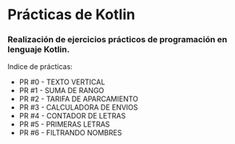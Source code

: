 # Prácticas de Kotlin  
### Realización de ejercicios prácticos de programación en lenguaje Kotlin.

Indice de prácticas:

* PR #0 - TEXTO VERTICAL
* PR #1 - SUMA DE RANGO
* PR #2 - TARIFA DE APARCAMIENTO
* PR #3 - CALCULADORA DE ENVIOS
* PR #4 - CONTADOR DE LETRAS
* PR #5 - PRIMERAS LETRAS
* PR #6 - FILTRANDO NOMBRES